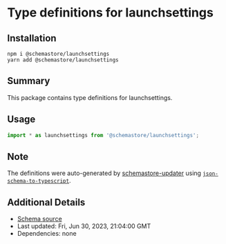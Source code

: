 # Type definitions for launchsettings

## Installation

```
npm i @schemastore/launchsettings
yarn add @schemastore/launchsettings
```

## Summary

This package contains type definitions for launchsettings.

## Usage

```ts
import * as launchsettings from '@schemastore/launchsettings';
```

## Note

The definitions were auto-generated by [schemastore-updater](https://github.com/ffflorian/schemastore-updater) using [`json-schema-to-typescript`](https://www.npmjs.com/package/json-schema-to-typescript).

## Additional Details

* [Schema source](https://github.com/SchemaStore/schemastore/tree/master/src/schemas/json/launchsettings)
* Last updated: Fri, Jun 30, 2023, 21:04:00 GMT
* Dependencies: none
